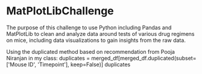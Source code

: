 # MatPlotLibChallenge
The purpose of this challenge to use Python including Pandas and MatPlotLib to clean and analyze data around tests of various drug regimens on mice, including data visualizations to gain insights from the raw data. 

Using the duplicated method based on recommendation from Pooja Niranjan in my class: 
duplicates = merged_df[merged_df.duplicated(subset=['Mouse ID', 'Timepoint'], keep=False)]
duplicates
